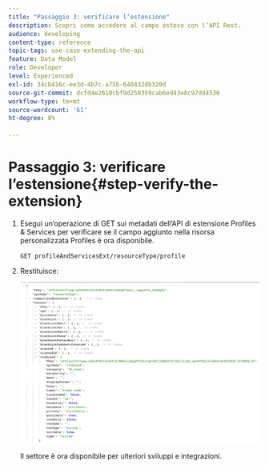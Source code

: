 ```yaml
---
title: "Passaggio 3: verificare l’estensione"
description: Scopri come accedere al campo esteso con l’API Rest.
audience: developing
content-type: reference
topic-tags: use-case-extending-the-api
feature: Data Model
role: Developer
level: Experienced
exl-id: 34cb416c-ee3d-4b7c-a75b-640432db320d
source-git-commit: dcfd4e2610cbf9d250359cab6ed43e8c97dd4536
workflow-type: tm+mt
source-wordcount: '61'
ht-degree: 8%

---
```


# Passaggio 3: verificare l’estensione{#step-verify-the-extension}

1. Esegui un’operazione di GET sui metadati dell’API di estensione Profiles &amp; Services per verificare se il campo aggiunto nella risorsa personalizzata Profiles è ora disponibile.

   ```
   GET profileAndServicesExt/resourceType/profile
   ```

1. Restituisce:

   ![](assets/extendpandsapiview.png)

   Il settore è ora disponibile per ulteriori sviluppi e integrazioni.
